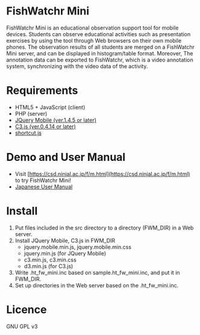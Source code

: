 # FishWatchr Mini
FishWatchr Mini is an educational observation support tool for mobile devices. Students can observe educational activities such as presentation exercises by using the tool through Web browsers on their own mobile phones. The observation results of all students are merged on a FishWatchr Mini server, and can be displayed in histogram/table format.
 Moreover, The annotation data can be exported to FishWatchr, which is a video annotation system, synchronizing with the video data of the activity.

# Requirements
* HTML5 + JavaScript (client)
* PHP (server)
* [JQuery Mobile (ver.1.4.5 or later)](https://jquerymobile.com/)
* [C3.js (ver.0.4.14 or later)](http://c3js.org/)
* [shortcut.js](http://www.openjs.com/scripts/events/keyboard_shortcuts/)


# Demo and User Manual
- Visit [https://csd.ninjal.ac.jp/f/m.html](https://csd.ninjal.ac.jp/f/m.html) to try FishWatchr Mini!
- [Japanese User Manual](http://www2.ninjal.ac.jp/lrc/index.php?%B4%D1%BB%A1%BB%D9%B1%E7%A5%C4%A1%BC%A5%EB%20FishWatchr%2FMini) 

# Install
1. Put files included in the src directory to a directory (FWM_DIR) in a Web server.
2. Install JQuery Mobile, C3.js in FWM_DIR
    * jquery.mobile.min.js, jquery.mobile.min.css
    * jquery.min.js (for JQuery Mobile)
    * c3.min.js, c3.min.css
    * d3.min.js (for C3.js)
3. Write .ht_fw_mini.inc based on sample.ht_fw_mini.inc, and put it in FWM_DIR.
4. Set up directories in the Web server based on the .ht_fw_mini.inc.

# Licence
GNU GPL v3
